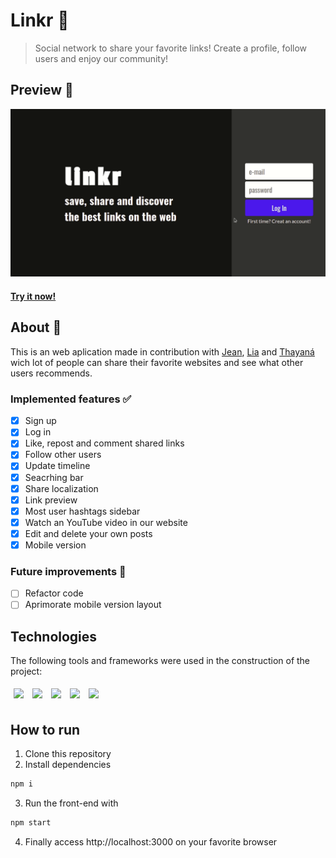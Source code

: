 # Linkr 🔗
> Social network to share your favorite links! Create a profile, follow users and enjoy our community!
## Preview 👀
![Tux, linkr preview](/assets/linkr.gif)
#### [Try it now!](https://linkr-sigma.vercel.app)
## About 🔎
This is an web aplication made in contribution with [Jean](https://github.com/Jean-Carlo89), [Lia](https://github.com/LiaXimenes) and [Thayaná](https://github.com/rabbithay/) wich lot of people can share their favorite websites and see what other users recommends.
### Implemented features ✅
- [x] Sign up 
- [x] Log in
- [x] Like, repost and comment shared links
- [x] Follow other users
- [x] Update timeline
- [x] Seacrhing bar
- [x] Share localization
- [x] Link preview
- [x] Most user hashtags sidebar
- [x] Watch an YouTube video in our website
- [x] Edit and delete your own posts
- [x] Mobile version
### Future improvements 🔮
- [ ] Refactor code
- [ ] Aprimorate mobile version layout
## Technologies
The following tools and frameworks were used in the construction of the project:<br>
<p>
  <img style='margin: 5px;' src='https://img.shields.io/badge/styled-components%20-%2320232a.svg?&style=for-the-badge&color=b8679e&logo=styled-components&logoColor=%3a3a3a'>
  <img style='margin: 5px;' src='https://img.shields.io/badge/axios%20-%2320232a.svg?&style=for-the-badge&color=informational'>
  <img style='margin: 5px;' src="https://img.shields.io/badge/react-app%20-%2320232a.svg?&style=for-the-badge&color=60ddf9&logo=react&logoColor=%2361DAFB"/>
  <img style='margin: 5px;' src="https://img.shields.io/badge/react_route%20-%2320232a.svg?&style=for-the-badge&logo=react&logoColor=%2361DAFB"/>
  <img style='margin: 5px;' src='https://img.shields.io/badge/react-icons%20-%2320232a.svg?&style=for-the-badge&color=f28dc7&logo=react-icons&logoColor=%2361DAFB'>
</p>

## How to run

1. Clone this repository
2. Install dependencies
```bash
npm i
```
3. Run the front-end with
```bash
npm start
```
4. Finally access http://localhost:3000 on your favorite browser 
